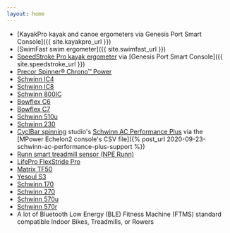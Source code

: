 ```yaml
---
layout: home
---
```

* [KayakPro kayak and canoe ergometers via Genesis Port Smart Console]({{ site.kayakpro_url }})
* [SwimFast swim ergometer]({{ site.swimfast_url }})
* [SpeedStroke Pro kayak ergometer](https://www.kayakpro.com/speedstrokepro/) via [Genesis Port Smart Console]({{ site.speedstroke_url }})
* [Precor Spinner® Chrono™ Power](https://www.precor.com/en-us/commercial/cardio/indoor-cycling/spinner-chrono-power)
* [Schwinn IC4](https://www.schwinnfitness.com/ic4/100873.html)
* [Schwinn IC8](https://global.schwinnfitness.com/en/ic8/100893.html)
* [Schwinn 800IC](https://global.schwinnfitness.com/en/800ic/100893.html)
* [Bowflex C6](https://www.bowflex.com/bikes/c6/100894.html)
* [Bowflex C7](https://www.bowflex.com/bikes/c7/100926.html)
* [Schwinn 510u](https://global.schwinnfitness.com/en/510u/i100931.html)
* [Schwinn 230](https://www.schwinnfitness.com/230/100932.html)
* [CyclBar spinning](https://www.cyclebar.com/) studio's [Schwinn AC Performance Plus](https://www.amazon.com/AC-Performance-Plus-Indoor-Cycle/dp/B002KV942W) via the [MPower Echelon2 console's CSV file]({% post_url 2020-09-23-schwinn-ac-performance-plus-support %})
* [Runn smart treadmill sensor (NPE Runn)](https://npe-inc.com/runn-smart-treadmill-sensor-2/)
* [LifePro FlexStride Pro](https://lifeprofitness.com/products/flexstride-pro-calf-leg-foot-pedal-exerciser)
* [Matrix TF50](https://matrixhomefitness.com/products/treadmill-tf50)
* [Yesoul S3](https://www.yesoulfitness.com/shop/yesoul-s3-indoor-cycling-bike-black/)
* [Schwinn 170](https://www.schwinnfitness.com/170/100513.html)
* [Schwinn 270](https://www.schwinnfitness.com/270/100515.html)
* [Schwinn 570u](https://global.schwinnfitness.com/en/570u/100529.html)
* [Schwinn 570r](https://global.schwinnfitness.com/en/570r/100531.html)
* A lot of Bluetooth Low Energy (BLE) Fitness Machine (FTMS) standard compatible Indoor Bikes, Treadmills, or Rowers
